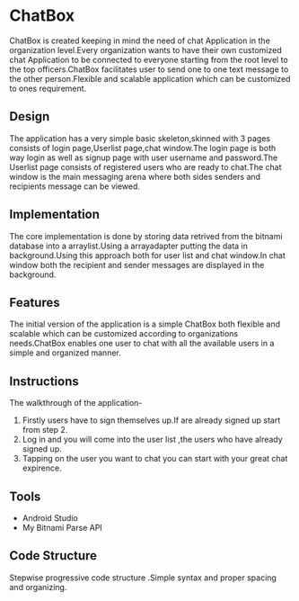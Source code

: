 # ChatBox
ChatBox is created keeping in mind the need of chat Application in the organization level.Every organization wants to have their own customized chat Application to be connected to everyone starting from the root level to the top officers.ChatBox facilitates user to send one to one text message to the other person.Flexible and scalable application which can be customized to ones requirement.


##  **Design**
The application has a very simple basic skeleton,skinned with 3 pages consists of login page,Userlist page,chat window.The login page is both way login as well as signup page with user username and password.The Userlist page consists of registered users who are ready to chat.The chat window is the main messaging arena where both sides senders and recipients message can be viewed.

##  **Implementation**
The core implementation is done by storing data retrived from the bitnami database into a arraylist.Using a arrayadapter putting the data in background.Using this approach both for user list and chat window.In chat window both the recipient and sender messages are displayed in the background.

## **Features**
The initial version of the application is a simple ChatBox both flexible and scalable which can be customized according to organizations needs.ChatBox enables one user to chat with all the available users in a simple and organized manner.

##  **Instructions**

The walkthrough of the application-
1. Firstly users have to sign themselves up.If are already signed up start from step 2.
2. Log in and you will come into the user list ,the users who have already signed up.
3. Tapping on the user you want to chat you can start with your great chat expirence.

## **Tools**

- Android Studio
- My Bitnami Parse API

## **Code Structure**

Stepwise progressive code structure .Simple syntax and proper spacing and organizing.



